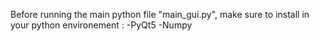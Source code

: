 Before running the main python file "main_gui.py", 
make sure to install in your python environement :
  -PyQt5
  -Numpy

